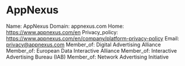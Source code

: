 
# AppNexus

Name: AppNexus
Domain: appnexus.com
Home: https://www.appnexus.com/en
Privacy_policy: https://www.appnexus.com/en/company/platform-privacy-policy
Email: privacy@appnexus.com
Member_of: Digital Advertising Alliance
Member_of: European Data Interactive Alliance
Member_of: Interactive Advertising Bureau (IAB)
Member_of: Network Advertising Initiative
